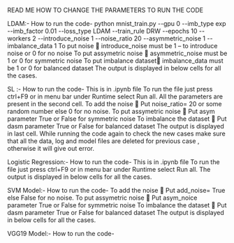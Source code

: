 READ ME
HOW TO CHANGE THE PARAMETERS TO RUN THE CODE

LDAM:-
How to run the code-
python mnist_train.py --gpu 0 --imb_type exp --imb_factor 0.01 --loss_type LDAM --train_rule DRW --epochs 10 --workers 2 --introduce_noise 1 --noise_ratio 20 --asymmetric_noise 1 --imbalance_data 1
To put noise  introduce_noise must be 1 – to introduce noise or 0 for no noise
To put assymetric  noise  asymmetric_noise must be 1 or 0 for symmetric noise
To put imbalance dataset imbalance_data must be 1 or 0 for balanced dataset
The output is displayed in below cells for all the cases.

SL :-
How to run the code-
This is in .ipynb file
To run the file just press ctrl+F9 or in menu bar under Runtime select Run all.
All the parameters are present in the second cell.
To add the noise  Put noise_ratio= 20 or some random number else 0  for no noise.
To put assymetric  noise  Put asym parameter True or False for symmetric noise
To imbalance the dataset  Put dasm parameter True or False for balanced dataset
The output is displayed in last cell.
While running the code again to check the new cases make sure that all the data, log and model files are deleted for previous case , otherwise it will give out error.

Logistic Regression:-
How to run the code-
This is in .ipynb file
To run the file just press ctrl+F9 or in menu bar under Runtime select Run all.
The output is displayed in below cells for all the cases.


SVM Model:-
How to run the code-
To add the noise  Put add_noise= True else False for no noise.
To put assymetric  noise  Put asym_noice parameter True or False for symmetric noise
To imbalance the dataset  Put dasm parameter True or False for balanced dataset
The output is displayed in below cells for all the cases.



VGG19 Model:-
How to run the code-
